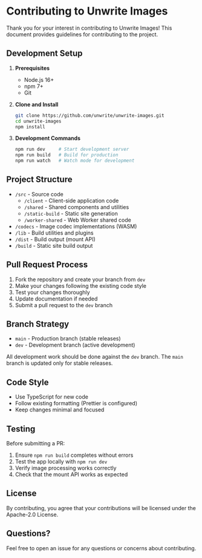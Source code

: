 # Contributing to Unwrite Images

Thank you for your interest in contributing to Unwrite Images! This document provides guidelines for contributing to the project.

## Development Setup

1. **Prerequisites**
   - Node.js 16+ 
   - npm 7+
   - Git

2. **Clone and Install**
   ```bash
   git clone https://github.com/unwrite/unwrite-images.git
   cd unwrite-images
   npm install
   ```

3. **Development Commands**
   ```bash
   npm run dev     # Start development server
   npm run build   # Build for production
   npm run watch   # Watch mode for development
   ```

## Project Structure

- `/src` - Source code
  - `/client` - Client-side application code
  - `/shared` - Shared components and utilities
  - `/static-build` - Static site generation
  - `/worker-shared` - Web Worker shared code
- `/codecs` - Image codec implementations (WASM)
- `/lib` - Build utilities and plugins
- `/dist` - Build output (mount API)
- `/build` - Static site build output

## Pull Request Process

1. Fork the repository and create your branch from `dev`
2. Make your changes following the existing code style
3. Test your changes thoroughly
4. Update documentation if needed
5. Submit a pull request to the `dev` branch

## Branch Strategy

- `main` - Production branch (stable releases)
- `dev` - Development branch (active development)

All development work should be done against the `dev` branch. The `main` branch is updated only for stable releases.

## Code Style

- Use TypeScript for new code
- Follow existing formatting (Prettier is configured)
- Keep changes minimal and focused

## Testing

Before submitting a PR:
1. Ensure `npm run build` completes without errors
2. Test the app locally with `npm run dev`
3. Verify image processing works correctly
4. Check that the mount API works as expected

## License

By contributing, you agree that your contributions will be licensed under the Apache-2.0 License.

## Questions?

Feel free to open an issue for any questions or concerns about contributing.